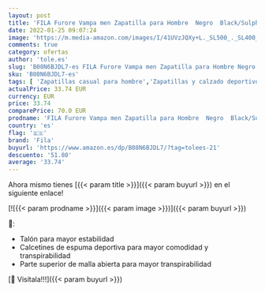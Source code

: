 ```yaml
---
layout: post
title: 'FILA Furore Vampa men Zapatilla para Hombre  Negro  Black/Sulphur Spring   40 EU'
date: 2022-01-25 09:07:24
image: 'https://m.media-amazon.com/images/I/41UVzJQXy+L._SL500_._SL400_.jpg'
comments: true
category: ofertas
author: 'tole.es'
slug: 'B08N6BJDL7-es FILA Furore Vampa men Zapatilla para Hombre Negro...'
sku: 'B08N6BJDL7-es'
tags: [ 'Zapatillas casual para hombre','Zapatillas y calzado deportivo para hombre','Zapatos','Zapatos para hombre','Zapatos y complementos','fila','zapatilla', ]
actualPrice: 33.74 EUR
currency: EUR
price: 33.74
comparePrice: 70.0 EUR
prodname: 'FILA Furore Vampa men Zapatilla para Hombre  Negro  Black/Sulphur Spring   40 EU'
country: 'es'
flag: '🇪🇸'
brand: 'Fila'
buyurl: 'https://www.amazon.es/dp/B08N6BJDL7/?tag=tolees-21'
descuento: '51.80'
average: '33.74'
---
```


Ahora mismo tienes [{{< param title >}}]({{< param buyurl >}}) en el siguiente enlace!

[![{{< param prodname >}}]({{< param image >}})]({{< param buyurl >}})

🔎:

- Talón para mayor estabilidad
- Calcetines de espuma deportiva para mayor comodidad y transpirabilidad
- Parte superior de malla abierta para mayor transpirabilidad

[🛒 Visítala!!!]({{< param buyurl >}})

